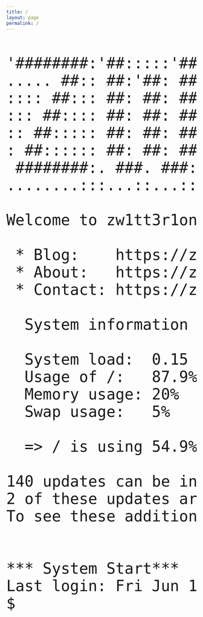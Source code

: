 ```yaml
---
title: /
layout: page
permalink: /
---
```


<pre>
 <font size=12>
'########:'##:::::'##::::'##:::'########:'########::'#######::'########:::::'##::::'#######::'##::: ##:
..... ##:: ##:'##: ##::'####:::... ##..::... ##..::'##.... ##: ##.... ##::'####:::'##.... ##: ###:: ##:
:::: ##::: ##: ##: ##::.. ##:::::: ##::::::: ##::::..::::: ##: ##:::: ##::.. ##::: ##:::: ##: ####: ##:
::: ##:::: ##: ##: ##:::: ##:::::: ##::::::: ##:::::'#######:: ########::::: ##::: ##:::: ##: ## ## ##:
:: ##::::: ##: ##: ##:::: ##:::::: ##::::::: ##:::::...... ##: ##.. ##:::::: ##::: ##:::: ##: ##. ####:
: ##:::::: ##: ##: ##:::: ##:::::: ##::::::: ##::::'##:::: ##: ##::. ##::::: ##::: ##:::: ##: ##:. ###:
 ########:. ###. ###:::'######:::: ##::::::: ##::::. #######:: ##:::. ##::'######:. #######:: ##::. ##:
........:::...::...::::......:::::..::::::::..::::::.......:::..:::::..:::......:::.......:::..::::..::

Welcome to zw1tt3r1on's landing page (GNU/Linux 5.4.0-48-generic x86_64)

 * Blog:	https://zw1tt3r1on.github.io/blog
 * About:	https://zw1tt3r1on.github.io/about
 * Contact:	https://zw1tt3r1on.github.io/contact

  System information as of Fri 12 Jun 1987 23:39:36 PM UTC

  System load:  0.15               Processes:              153
  Usage of /:   87.9% of 29.40GB   Users logged in:        1
  Memory usage: 20%                IPv4 address for ens32: 185.199.111.153
  Swap usage:   5%                 IPv4 address for ens33: 140.82.112.3

  => / is using 54.9% of 29.40GB

140 updates can be installed immediately.
2 of these updates are security updates.
To see these additional updates run: apt list --upgradable


*** System Start***
Last login: Fri Jun 12 1987 02:32:58 from 10.0.0.1
$
 </font>
</pre>


